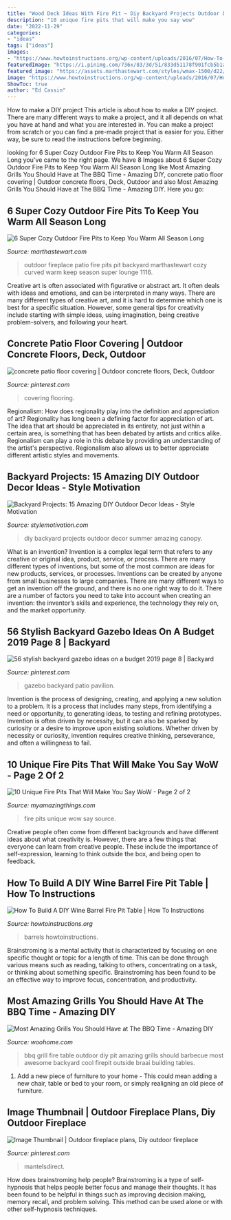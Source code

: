 ```yaml
---
title: "Wood Deck Ideas With Fire Pit ~ Diy Backyard Projects Outdoor Decor Summer Amazing Canopy"
description: "10 unique fire pits that will make you say wow"
date: "2022-11-29"
categories:
- "ideas"
tags: ["ideas"]
images:
- "https://www.howtoinstructions.org/wp-content/uploads/2016/07/How-To-Build-A-Wine-Barrel-Fire-Pit-Table-4-660x344.jpg"
featuredImage: "https://i.pinimg.com/736x/83/3d/51/833d51178f901fcb5b1a811a3e4da9eb.jpg"
featured_image: "https://assets.marthastewart.com/styles/wmax-1500/d22/outdoor-fireplace-1116/outdoor-fireplace-1116.jpg?itok=RtoOGKhQ"
image: "https://www.howtoinstructions.org/wp-content/uploads/2016/07/How-To-Build-A-Wine-Barrel-Fire-Pit-Table-4-660x344.jpg"
ShowToc: true
author: "Ed Cassin"
---
```



How to make a DIY project
This article is about how to make a DIY project. There are many different ways to make a project, and it all depends on what you have at hand and what you are interested in. You can make a project from scratch or you can find a pre-made project that is easier for you. Either way, be sure to read the instructions before beginning.

	

		
looking for 6 Super Cozy Outdoor Fire Pits to Keep You Warm All Season Long you've came to the right page. We have 8 Images about 6 Super Cozy Outdoor Fire Pits to Keep You Warm All Season Long like Most Amazing Grills You Should Have at The BBQ Time - Amazing DIY, concrete patio floor covering | Outdoor concrete floors, Deck, Outdoor and also Most Amazing Grills You Should Have at The BBQ Time - Amazing DIY. Here you go:
		
    
## 6 Super Cozy Outdoor Fire Pits To Keep You Warm All Season Long

<img loading=lazy src="https://assets.marthastewart.com/styles/wmax-1500/d22/outdoor-fireplace-1116/outdoor-fireplace-1116.jpg?itok=RtoOGKhQ" onerror="this.onerror=null;this.src='https://tse2.mm.bing.net/th?id=OIP.2uLFWNfmxxtBOuNtsweEhwHaKh&amp;pid=15.1';" alt="6 Super Cozy Outdoor Fire Pits to Keep You Warm All Season Long">

_Source: marthastewart.com_

>outdoor fireplace patio fire pits pit backyard marthastewart cozy curved warm keep season super lounge 1116. 

	

Creative art is often associated with figurative or abstract art. It often deals with ideas and emotions, and can be interpreted in many ways. There are many different types of creative art, and it is hard to determine which one is best for a specific situation. However, some general tips for creativity include starting with simple ideas, using imagination, being creative problem-solvers, and following your heart.

    
## Concrete Patio Floor Covering | Outdoor Concrete Floors, Deck, Outdoor

<img loading=lazy src="https://i.pinimg.com/736x/0d/95/83/0d9583ca8f9713cf65bd2b639d818a7e--concrete-patios-floor-covering.jpg" onerror="this.onerror=null;this.src='https://tse1.mm.bing.net/th?id=OIP.IGGdASrTOaZgSM9mg1Ax0AHaHa&amp;pid=15.1';" alt="concrete patio floor covering | Outdoor concrete floors, Deck, Outdoor">

_Source: pinterest.com_

>covering flooring. 

	

Regionalism: How does regionality play into the definition and appreciation of art?
Regionality has long been a defining factor for appreciation of art. The idea that art should be appreciated in its entirety, not just within a certain area, is something that has been debated by artists and critics alike. Regionalism can play a role in this debate by providing an understanding of the artist's perspective. Regionalism also allows us to better appreciate different artistic styles and movements.

    
## Backyard Projects: 15 Amazing DIY Outdoor Decor Ideas - Style Motivation

<img loading=lazy src="https://homebnc.com/homeimg/2017/05/05-diy-backyard-projects-ideas-homebnc.jpg" onerror="this.onerror=null;this.src='https://tse4.mm.bing.net/th?id=OIP.tKZbJD8Aww5Vd8TjgboDtAHaK_&amp;pid=15.1';" alt="Backyard Projects: 15 Amazing DIY Outdoor Decor Ideas - Style Motivation">

_Source: stylemotivation.com_

>diy backyard projects outdoor decor summer amazing canopy. 

	

What is an invention?
Invention is a complex legal term that refers to any creative or original idea, product, service, or process. There are many different types of inventions, but some of the most common are ideas for new products, services, or processes. Inventions can be created by anyone from small businesses to large companies. There are many different ways to get an invention off the ground, and there is no one right way to do it. There are a number of factors you need to take into account when creating an invention: the inventor’s skills and experience, the technology they rely on, and the market opportunity.

    
## 56 Stylish Backyard Gazebo Ideas On A Budget 2019 Page 8 | Backyard

<img loading=lazy src="https://i.pinimg.com/736x/83/3d/51/833d51178f901fcb5b1a811a3e4da9eb.jpg" onerror="this.onerror=null;this.src='https://tse3.mm.bing.net/th?id=OIP.BzA79NT3fMlxyMCefVt3fgHaJ4&amp;pid=15.1';" alt="56 stylish backyard gazebo ideas on a budget 2019 page 8 | Backyard">

_Source: pinterest.com_

>gazebo backyard patio pavilion. 

	

Invention is the process of designing, creating, and applying a new solution to a problem. It is a process that includes many steps, from identifying a need or opportunity, to generating ideas, to testing and refining prototypes. Invention is often driven by necessity, but it can also be sparked by curiosity or a desire to improve upon existing solutions. Whether driven by necessity or curiosity, invention requires creative thinking, perseverance, and often a willingness to fail.

    
## 10 Unique Fire Pits That Will Make You Say WoW - Page 2 Of 2

<img loading=lazy src="http://myamazingthings.com/wp-content/uploads/2017/01/firepit8.jpg" onerror="this.onerror=null;this.src='https://tse2.mm.bing.net/th?id=OIP.lzHfyi5a7e3-kVnr82Tp-wHaHa&amp;pid=15.1';" alt="10 Unique Fire Pits That Will Make You Say WoW - Page 2 of 2">

_Source: myamazingthings.com_

>fire pits unique wow say source. 

	

Creative people often come from different backgrounds and have different ideas about what creativity is. However, there are a few things that everyone can learn from creative people. These include the importance of self-expression, learning to think outside the box, and being open to feedback.

    
## How To Build A DIY Wine Barrel Fire Pit Table | How To Instructions

<img loading=lazy src="https://www.howtoinstructions.org/wp-content/uploads/2016/07/How-To-Build-A-Wine-Barrel-Fire-Pit-Table-4-660x344.jpg" onerror="this.onerror=null;this.src='https://tse4.mm.bing.net/th?id=OIP.BaXAGNbLhQHLAzvkoIol0QHaD3&amp;pid=15.1';" alt="How To Build A DIY Wine Barrel Fire Pit Table | How To Instructions">

_Source: howtoinstructions.org_

>barrels howtoinstructions. 

	

Brainstroming is a mental activity that is characterized by focusing on one specific thought or topic for a length of time. This can be done through various means such as reading, talking to others, concentrating on a task, or thinking about something specific. Brainstroming has been found to be an effective way to improve focus, concentration, and productivity.

    
## Most Amazing Grills You Should Have At The BBQ Time - Amazing DIY

<img loading=lazy src="http://www.woohome.com/wp-content/uploads/2016/01/bbq-grill-03.jpg" onerror="this.onerror=null;this.src='https://tse3.mm.bing.net/th?id=OIP.e5N356dyQYVRSBX6SmJJuAHaNB&amp;pid=15.1';" alt="Most Amazing Grills You Should Have at The BBQ Time - Amazing DIY">

_Source: woohome.com_

>bbq grill fire table outdoor diy pit amazing grills should barbecue most awesome backyard cool firepit outside braai building tables. 

	

1. Add a new piece of furniture to your home - This could mean adding a new chair, table or bed to your room, or simply realigning an old piece of furniture.

    
## Image Thumbnail | Outdoor Fireplace Plans, Diy Outdoor Fireplace

<img loading=lazy src="https://i.pinimg.com/736x/f1/a2/af/f1a2af76242afa686a57c3e20d524301.jpg" onerror="this.onerror=null;this.src='https://tse2.mm.bing.net/th?id=OIP.4lzgiZNTxCA6InjjjZD8HAHaJ4&amp;pid=15.1';" alt="Image Thumbnail | Outdoor fireplace plans, Diy outdoor fireplace">

_Source: pinterest.com_

>mantelsdirect. 

	

How does brainstroming help people?
Brainstroming is a type of self-hypnosis that helps people better focus and manage their thoughts. It has been found to be helpful in things such as improving decision making, memory recall, and problem solving. This method can be used alone or with other self-hypnosis techniques.

